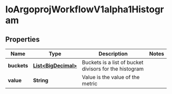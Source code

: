 
# IoArgoprojWorkflowV1alpha1Histogram

## Properties
Name | Type | Description | Notes
------------ | ------------- | ------------- | -------------
**buckets** | [**List&lt;BigDecimal&gt;**](BigDecimal.md) | Buckets is a list of bucket divisors for the histogram | 
**value** | **String** | Value is the value of the metric | 



